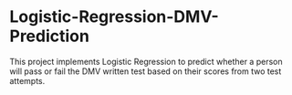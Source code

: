 # Logistic-Regression-DMV-Prediction
This project implements Logistic Regression to predict whether a person will pass or fail the DMV written test based on their scores from two test attempts.
